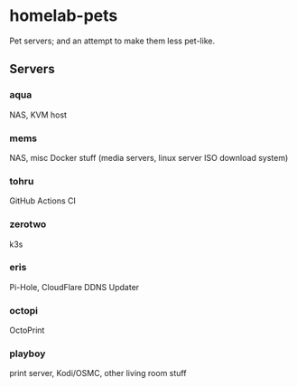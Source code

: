 # homelab-pets

Pet servers; and an attempt to make them less pet-like.

## Servers

### aqua

NAS, KVM host

### mems

NAS, misc Docker stuff (media servers, linux server ISO download system)

### tohru

GitHub Actions CI

### zerotwo

k3s

### eris

Pi-Hole, CloudFlare DDNS Updater

### octopi

OctoPrint

### playboy

print server, Kodi/OSMC, other living room stuff
